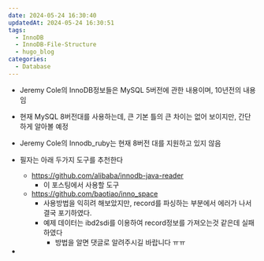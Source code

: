 ```yaml
---
date: 2024-05-24 16:30:40
updatedAt: 2024-05-24 16:30:51
tags:
  - InnoDB
  - InnoDB-File-Structure
  - hugo_blog
categories:
  - Database
---
```

- Jeremy Cole의 InnoDB정보들은 MySQL 5버전에 관한 내용이며, 10년전의 내용임
- 현재 MySQL 8버전대를 사용하는데, 큰 기본 틀의 큰 차이는 없어 보이지만, 간단하게 알아볼 예정

- Jeremy Cole의 Innodb_ruby는 현재 8버전 대를 지원하고 있지 않음
- 필자는 아래 두가지 도구를 추천한다
	- https://github.com/alibaba/innodb-java-reader
		- 이 포스팅에서 사용할 도구
	- https://github.com/baotiao/inno_space
		- 사용방법을 익히려 해보았지만, record를 파싱하는 부분에서 에러가 나서 결국 포기하였다.
		- 예제 데이터는 ibd2sdi를 이용하여 record정보를 가져오는것 같은데 실패하였다
			- 방법을 알면 댓글로 알려주시길 바랍니다 ㅠㅠ

- 
